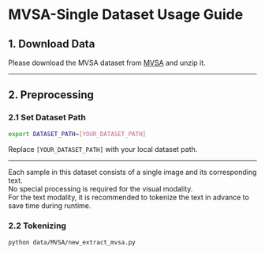# MVSA-Single Dataset Usage Guide

## 1. Download Data

Please download the MVSA dataset from [MVSA](https://www.kaggle.com/datasets/vincemarcs/mvsasingle) and unzip it.

---

## 2. Preprocessing

### 2.1 Set Dataset Path

```sh
export DATASET_PATH=[YOUR_DATASET_PATH]
```
Replace `[YOUR_DATASET_PATH]` with your local dataset path.

---


Each sample in this dataset consists of a single image and its corresponding text.  
No special processing is required for the visual modality.  
For the text modality, it is recommended to tokenize the text in advance to save time during runtime.


### 2.2 Tokenizing
```sh
python data/MVSA/new_extract_mvsa.py
```